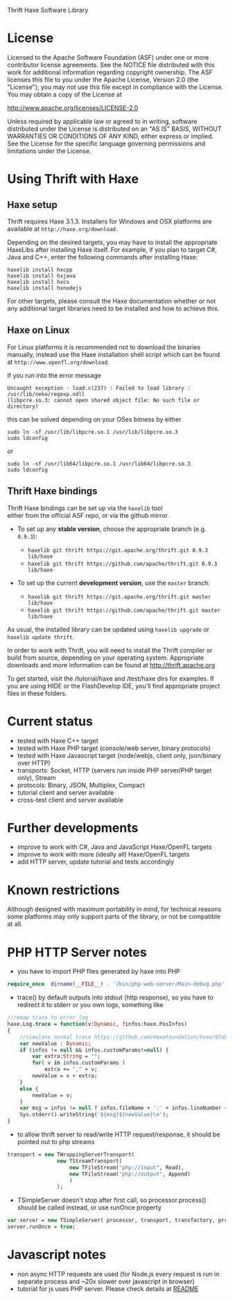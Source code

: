 Thrift Haxe Software Library

License
=======

Licensed to the Apache Software Foundation (ASF) under one
or more contributor license agreements. See the NOTICE file
distributed with this work for additional information
regarding copyright ownership. The ASF licenses this file
to you under the Apache License, Version 2.0 (the
"License"); you may not use this file except in compliance
with the License. You may obtain a copy of the License at

  http://www.apache.org/licenses/LICENSE-2.0

Unless required by applicable law or agreed to in writing,
software distributed under the License is distributed on an
"AS IS" BASIS, WITHOUT WARRANTIES OR CONDITIONS OF ANY
KIND, either express or implied. See the License for the
specific language governing permissions and limitations
under the License.

Using Thrift with Haxe
========================

Haxe setup
---------------

Thrift requires Haxe 3.1.3. Installers for Windows and OSX
platforms are available at `http://haxe.org/download`. 

Depending on the desired targets, you may have to install the appropriate HaxeLibs 
after installing Haxe itself. For example, if you plan to target C#, Java and C++,
enter the following commands after installing Haxe:

    haxelib install hxcpp
    haxelib install hxjava
    haxelib install hxcs
    haxelib install hxnodejs

For other targets, please consult the Haxe documentation whether or not any additional
target libraries need to be installed and how to achieve this.


Haxe on Linux 
---------------

For Linux platforms it is recommended not to download the 
binaries manually, instead use the Haxe installation shell 
script which can be found at `http://www.openfl.org/download`.

If you run into the error message 

    Uncaught exception - load.c(237) : Failed to load library : /usr/lib/neko/regexp.ndll  
	(libpcre.so.3: cannot open shared object file: No such file or directory)

this can be solved depending on your OSes bitness by either

    sudo ln -sf /usr/lib/libpcre.so.1 /usr/lib/libpcre.so.3
    sudo ldconfig
	
or

    sudo ln -sf /usr/lib64/libpcre.so.1 /usr/lib64/libpcre.so.3
    sudo ldconfig

Thrift Haxe bindings
-------------------
	
Thrift Haxe bindings can be set up via the `haxelib` tool  
either from the official ASF repo, or via the github mirror.

- To set up any **stable version**, choose the appropriate branch (e.g. `0.9.3`):

    - `haxelib git thrift https://git.apache.org/thrift.git 0.9.3 lib/haxe`
    - `haxelib git thrift https://github.com/apache/thrift.git 0.9.3 lib/haxe`

- To set up the current **development version**, use the `master` branch:
  
    - `haxelib git thrift https://git.apache.org/thrift.git master lib/haxe`	
    - `haxelib git thrift https://github.com/apache/thrift.git master lib/haxe`

As usual, the installed library can be updated using `haxelib upgrade` 
or `haxelib update thrift`.

In order to work with Thrift, you will need to install the Thrift compiler 
or build from source, depending on your operating system. Appropriate 
downloads and more information can be found at http://thrift.apache.org
	
To get started, visit the /tutorial/haxe and /test/haxe dirs for examples. 
If you are using HIDE or the FlashDevelop IDE, you'll find appropriate 
project files in these folders.


Current status
========================
- tested with Haxe C++ target
- tested with Haxe PHP target (console/web server, binary protocols)
- tested with Haxe Javascript target (node/webjs, client only, json/binary over HTTP)
- transports: Socket, HTTP (servers run inside PHP server/PHP target only), Stream
- protocols: Binary, JSON, Multiplex, Compact
- tutorial client and server available
- cross-test client and server available 


Further developments
========================
- improve to work with C#, Java and JavaScript Haxe/OpenFL targets
- improve to work with more (ideally all) Haxe/OpenFL targets
- add HTTP server, update tutorial and tests accordingly


Known restrictions
========================

Although designed with maximum portability in mind, for technical reasons some platforms
may only support parts of the library, or not be compatible at all.

PHP HTTP Server notes
========================

- you have to import PHP files generated by haxe into PHP
```php
require_once  dirname(__FILE__) . '/bin/php-web-server/Main-debug.php';
```

- trace() by default outputs into stdout (http response), so you have to redirect it to stderr or you own logs, something like
```haxe
//remap trace to error log
haxe.Log.trace = function(v:Dynamic, ?infos:haxe.PosInfos) 
{ 
	//simulate normal trace https://github.com/HaxeFoundation/haxe/blob/development/std/haxe/Log.hx
	var newValue : Dynamic;
	if (infos != null && infos.customParams!=null) {
		var extra:String = "";
		for( v in infos.customParams )
			extra += "," + v;
		newValue = v + extra;
	}
	else {
		newValue = v;
	}
	var msg = infos != null ? infos.fileName + ':' + infos.lineNumber + ': ' : '';
	Sys.stderr().writeString('${msg}${newValue}\n');
}
```

- to allow thrift server to read/write HTTP request/response, it should be pointed out to php streams
```haxe
transport =	new TWrappingServerTransport(
				new TStreamTransport(
					new TFileStream("php://input", Read),
					new TFileStream("php://output", Append)
					)
				);
```

- TSimpleServer doesn't stop after first call, so processor.process() should be called instead, or use runOnce property 
```haxe
var server = new TSimpleServer( processor, transport, transfactory, protfactory);
server.runOnce = true;
```

Javascript notes
========================

- non async HTTP requests are used (for Node.js every request is run in separate process and ~20x slower over javascript in browser)
- tutorial for js uses PHP server. Please check details at [README](../../tutorial/haxe/README.md)

